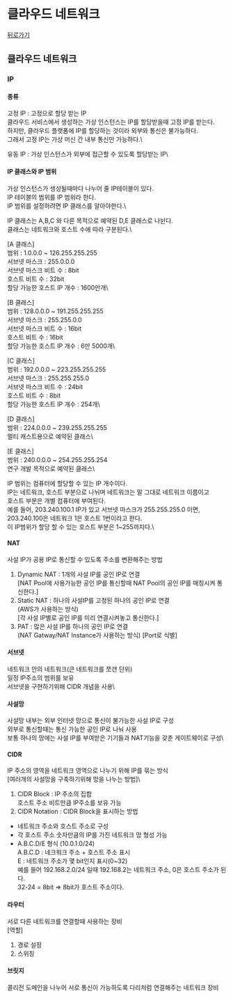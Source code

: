 # 클라우드 네트워크

[뒤로가기](../../)

## 클라우드 네트워크

### IP

#### 종류

고정 IP : 고정으로 할당 받는 IP\
클라우드 서비스에서 생성하는 가상 인스턴스는 IP를 할당받을때 고정 IP를 받는다.\
하지만, 클라우드 플랫폼에 IP를 할당하는 것이라 외부와 통신은 불가능하다.\
그래서 고정 IP는 가상 머신 간 내부 통신만 가능하다.\


유동 IP : 가상 인스턴스가 외부에 접근할 수 있도록 할당받는 IP\


#### IP 클래스와 IP 범위

가상 인스턴스가 생성될때마다 나누어 줄 IP테이블이 있다.\
IP 테이블의 범위를 IP 범위라 한다.\
IP 범위를 설정하려면 IP 클래스를 알아야한다.\


IP 클래스는 A,B,C 와 다른 목적으로 예약된 D,E 클래스로 나뉜다.\
클래스는 네트워크와 호스트 수에 따라 구분된다.\


\[A 클래스]\
범위 : 1.0.0.0 \~ 126.255.255.255\
서브넷 마스크 : 255.0.0.0\
서브넷 마스크 비트 수 : 8bit\
호스트 비트 수 : 32bit\
할당 가능한 호스트 IP 개수 : 1600만개\


\[B 클래스]\
범위 : 128.0.0.0 \~ 191.255.255.255\
서브넷 마스크 : 255.255.0.0\
서브넷 마스크 비트 수 : 16bit\
호스트 비트 수 : 16bit\
할당 가능한 호스트 IP 개수 : 6만 5000개\


\[C 클래스]\
범위 : 192.0.0.0 \~ 223.255.255.255\
서브넷 마스크 : 255.255.255.0\
서브넷 마스크 비트 수 : 24bit\
호스트 비트 수 : 8bit\
할당 가능한 호스트 IP 개수 : 254개\


\[D 클래스]\
범위 : 224.0.0.0 \~ 239.255.255.255\
멀티 캐스트용으로 예약된 클래스\


\[E 클래스]\
범위 : 240.0.0.0 \~ 254.255.255.254\
연구 개발 목적으로 예약된 클래스\


IP 범위는 컴퓨터에 할당할 수 있는 IP 개수이다.\
IP는 네트워크, 호스트 부분으로 나뉘며 네트워크는 말 그대로 네트워크 이름이고\
호스트 부분은 개별 컴퓨터에 부여된다.\
예를 들어, 203.240.100.1 IP가 있고 서브넷 마스크가 255.255.255.0 이면,\
203.240.100은 네트워크 1은 호스트 1번이라고 한다.\
이 IP범위가 할당 할 수 있는 호스트 부분은 1\~255까지다.\


#### NAT

사설 IP가 공용 IP로 통신할 수 있도록 주소를 변환해주는 방법

1. Dynamic NAT : 1개의 사설 IP를 공인 IP로 연결\
   \[NAT Pool에 사용가능한 공인 IP를 통신할때 NAT Pool의 공인 IP를 매칭시켜 통신한다.]
2. Static NAT : 하나의 사설IP를 고정된 하나의 공인 IP로 연결\
   (AWS가 사용하는 방식)\
   \[각 사설 IP별로 공인 IP를 미리 연결시켜놓고 통신한다.]
3. PAT : 많은 사설 IP를 하나의 공인 IP로 연결\
   (NAT Gatway/NAT Instance가 사용하는 방식) \[Port로 식별]

#### 서브넷

네트워크 안의 네트워크(큰 네트워크를 쪼갠 단위)\
일정 IP주소의 범위를 보유\
서브넷을 구현하기위해 CIDR 개념을 사용\


#### 사설망

사설망 내부는 외부 인터넷 망으로 통신이 불가능한 사설 IP로 구성\
외부로 통신할때는 통신 가능한 공인 IP로 나눠 사용\
보통 하나의 망에는 사설 IP를 부여받은 기기들과 NAT기능을 갖춘 게이트웨이로 구성\


#### CIDR

IP 주소의 영역을 네트워크 영역으로 나누기 위해 IP를 묶는 방식\
\[여러개의 사설망을 구축하기위해 망을 나누는 방법]\


1. CIDR Block : IP 주소의 집합\
   호스트 주소 비트만큼 IP주소를 보유 가능
2. CIDR Notation : CIDR Block을 표시하는 방법

* 네트워크 주소와 호스트 주소로 구성
* 각 호스트 주소 숫자만큼의 IP를 가진 네트워크 망 형성 가능
* A.B.C.D/E 형식 (10.0.1.0/24)\
  A.B.C.D : 네크워크 주소 + 호스트 주소 표시\
  E : 네트워크 주소가 몇 bit인지 표시(0\~32)\
  예를 들어 192.168.2.0/24 일때 192.168.2는 네트워크 주소, 0은 호스트 주소가 된다.\
  32-24 = 8bit => 8bit가 호스트 주소이다.

#### 라우터

서로 다른 네트워크를 연결할때 사용하는 장비\
\[역할]

1. 경로 설정
2. 스위칭

#### 브릿지

콜리전 도메인을 나누어 서로 통신이 가능하도록 다리처럼 연결해주는 네트워크 장비
